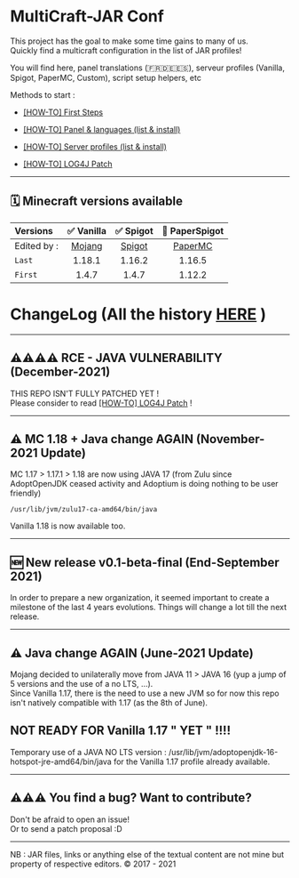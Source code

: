 MultiCraft-JAR Conf
=====
This project has the goal to make some time gains to many of us.     
Quickly find a multicraft configuration in the list of JAR profiles!     

You will find here, panel translations (🇫🇷🇩🇪🇪🇸), serveur profiles (Vanilla, Spigot, PaperMC, Custom), script setup helpers, etc

Methods to start :

- [[HOW-TO] First Steps](https://github.com/ValentinTh/MultiCraft-JAR-Conf/blob/master/HOW-TO/QUICK-INTRODUCTION.md)     
- [[HOW-TO] Panel & languages (list & install)](https://github.com/ValentinTh/MultiCraft-JAR-Conf/blob/master/HOW-TO/LANGUAGES.md)    
- [[HOW-TO] Server profiles (list & install)](https://github.com/ValentinTh/MultiCraft-JAR-Conf/blob/master/HOW-TO/PROFILES.md)

- [[HOW-TO] LOG4J Patch](https://github.com/ValentinTh/MultiCraft-JAR-Conf/blob/master/HOW-TO/LOG4J-PATCH.md) 

-----
🗓 Minecraft versions available
-----

| Versions | ✅ Vanilla | ✅ Spigot | 🔨 PaperSpigot |
| :--------|:----------:|:---------:|:---------------:|
| Edited by : |[Mojang](https://mojang.com)|[Spigot](https://spigotmc.org)|[PaperMC](https://papermc.io)| 
| `Last`| 1.18.1 | 1.16.2 | 1.16.5 |
| `First`| 1.4.7 | 1.4.7 | 1.12.2 |

# ChangeLog (All the history [HERE](https://github.com/ValentinTh/MultiCraft-JAR-Conf/blob/master/CHANGELOG.md) )


-----
⚠️⚠️⚠️⚠️ RCE - JAVA VULNERABILITY (December-2021)
-----

THIS REPO ISN'T FULLY PATCHED YET !       
Please consider to read [[HOW-TO] LOG4J Patch](https://github.com/ValentinTh/MultiCraft-JAR-Conf/blob/master/HOW-TO/LOG4J-PATCH.md) !

-----
⚠️ MC 1.18 + Java change AGAIN (November-2021 Update)
-----

MC 1.17 > 1.17.1 > 1.18 are now using JAVA 17 (from Zulu since AdoptOpenJDK ceased activity and Adoptium is doing nothing to be user friendly)

```/usr/lib/jvm/zulu17-ca-amd64/bin/java```

Vanilla 1.18 is now available too.

-----
🆕 New release v0.1-beta-final (End-September 2021)
-----

In order to prepare a new organization, it seemed important to create a milestone of the last 4 years evolutions.
Things will change a lot till the next release.

-----
⚠️ Java change AGAIN (June-2021 Update)
-----

Mojang decided to unilaterally move from JAVA 11 > JAVA 16 (yup a jump of 5 versions and the use of a no LTS, ...).     
Since Vanilla 1.17, there is the need to use a new JVM so for now this repo isn't natively compatible with 1.17 (as the 8th of June).

## NOT READY FOR Vanilla 1.17 " YET " !!!!

Temporary use of a JAVA NO LTS version : /usr/lib/jvm/adoptopenjdk-16-hotspot-jre-amd64/bin/java for the Vanilla 1.17 profile already available.

-----
⚠️⚠️⚠️ You find a bug? Want to contribute?
-----
Don't be afraid to open an issue!    
Or to send a patch proposal :D    

-----
NB : JAR files, links or anything else of the textual content are not mine but property of respective editors.
© 2017 - 2021
